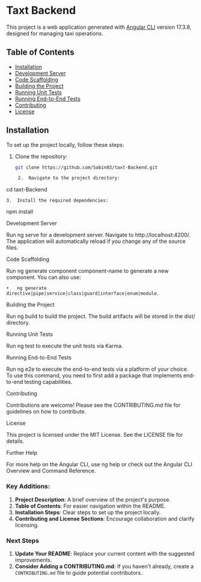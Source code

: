 # Taxt Backend

This project is a web application generated with [Angular CLI](https://github.com/angular/angular-cli) version 17.3.8, designed for managing taxi operations.

## Table of Contents
- [Installation](#installation)
- [Development Server](#development-server)
- [Code Scaffolding](#code-scaffolding)
- [Building the Project](#building-the-project)
- [Running Unit Tests](#running-unit-tests)
- [Running End-to-End Tests](#running-end-to-end-tests)
- [Contributing](#contributing)
- [License](#license)

## Installation

To set up the project locally, follow these steps:

1. Clone the repository:
   ```bash
   git clone https://github.com/Sabin03/taxt-Backend.git

	2.	Navigate to the project directory:

cd taxt-Backend


	3.	Install the required dependencies:

npm install



Development Server

Run ng serve for a development server. Navigate to http://localhost:4200/. The application will automatically reload if you change any of the source files.

Code Scaffolding

Run ng generate component component-name to generate a new component. You can also use:

	•	ng generate directive|pipe|service|class|guard|interface|enum|module.

Building the Project

Run ng build to build the project. The build artifacts will be stored in the dist/ directory.

Running Unit Tests

Run ng test to execute the unit tests via Karma.

Running End-to-End Tests

Run ng e2e to execute the end-to-end tests via a platform of your choice. To use this command, you need to first add a package that implements end-to-end testing capabilities.

Contributing

Contributions are welcome! Please see the CONTRIBUTING.md file for guidelines on how to contribute.

License

This project is licensed under the MIT License. See the LICENSE file for details.

Further Help

For more help on the Angular CLI, use ng help or check out the Angular CLI Overview and Command Reference.

### Key Additions:
1. **Project Description**: A brief overview of the project's purpose.
2. **Table of Contents**: For easier navigation within the README.
3. **Installation Steps**: Clear steps to set up the project locally.
4. **Contributing and License Sections**: Encourage collaboration and clarify licensing.

### Next Steps
1. **Update Your README**: Replace your current content with the suggested improvements.
2. **Consider Adding a CONTRIBUTING.md**: If you haven't already, create a `CONTRIBUTING.md` file to guide potential contributors.
